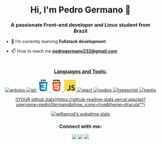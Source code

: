 <h1 align="center">Hi, I'm Pedro Germano 🔭</h1>
<h3 align="center">A passionate Front-end developer and Linux student from Brazil</h3>

- 🌱 I’m currently learning **Fullstack development**

- 📫 How to reach me **pedrogermano232@gmail.com**

<div align="center">

<a href="https://github.com/pedroGermano232">
  <h3></br>Languages and Tools:</h3>
<p> 
  <img src="https://cdn.worldvectorlogo.com/logos/arduino-1.svg" alt="arduino" width="40" height="40"/> 
  <img src="https://www.vectorlogo.zone/logos/git-scm/git-scm-icon.svg" alt="git" width="40" height="40"/> 
  <img src="https://raw.githubusercontent.com/devicons/devicon/master/icons/css3/css3-original-wordmark.svg" alt="css3" width="40" height="40"/> 
  <img src="https://raw.githubusercontent.com/devicons/devicon/master/icons/html5/html5-original-wordmark.svg" alt="html5" width="40" height="40"/> 
  <img src="https://raw.githubusercontent.com/devicons/devicon/master/icons/javascript/javascript-original.svg" alt="javascript" width="40"  
       height="40"/> 
  <img src="https://upload.wikimedia.org/wikipedia/commons/thumb/a/a7/React-icon.svg/1280px-React-icon.svg.png" alt="react" width="50" height="40"/>  
  <img src="https://cdn.iconscout.com/icon/free/png-512/node-js-1-1174935.png" alt="nodejs" width="40" height="40"/>  
  <img src="https://upload.wikimedia.org/wikipedia/commons/thumb/4/4c/Typescript_logo_2020.svg/600px-Typescript_logo_2020.svg.png" alt="typescript" width="40" height="40"/>  
  <img src="https://styles.redditmedia.com/t5_3h7yi/styles/communityIcon_9ds9kugm99g51.png?width=256&s=3ee4c30d4736dc4024319d53c20c6dacb5d11bb0" alt="nextjs" width="40" height="40"/> 
</p>
  <div>
  ![YOUR github stats](https://github-readme-stats.vercel.app/api?username=pedroGermano&show_icons=true&theme=dracula**)
  
  [![willianrod's wakatime stats](https://github-readme-stats.vercel.app/api/wakatime?username=willianrod)](https://github.com/pedroGermano/github-readme-stats)
  </div>
  
  <h3>Connect with me:</h3>
<p>

[<img src="https://img.shields.io/badge/twitter-%231DA1F2.svg?&style=for-the-badge&logo=twitter&logoColor=white" />](https://twitter.com/PedroGermano6)   [<img src="https://img.shields.io/badge/linkedin-%230077B5.svg?&style=for-the-badge&logo=linkedin&logoColor=white" />](https://www.linkedin.com/in/pedrogermano232/) [<img src = "https://img.shields.io/badge/instagram-%23E4405F.svg?&style=for-the-badge&logo=instagram&logoColor=white">](https://www.instagram.com/pedrogermano232/) 
</p>





